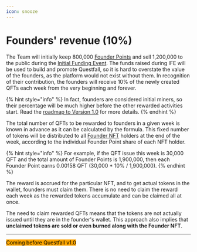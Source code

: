 ```yaml
---
icon: snooze
---
```


# Founders' revenue (10%)

The Team will initially keep 800,000 [Founder Points](../assets/founder-nfts.md) and sell 1,200,000 to the public during the [Initial Funding Event](../roadmap/raising-event.md). The funds raised during IFE will be used to build and promote Questfall, so it is hard to overstate the value of the founders, as the platform would not exist without them. In recognition of their contribution, the founders will receive 10% of the newly created QFTs each week from the very beginning and forever.

{% hint style="info" %}
In fact, founders are considered initial miners, so their percentage will be much higher before the other rewarded activities start. Read the [roadmap to Version 1.0](../roadmap/roadmap.md) for more details.
{% endhint %}

The total number of QFTs to be rewarded to founders in a given week is known in advance as it can be calculated by the formula. This fixed number of tokens will be distributed to all [Founder NFT](../assets/founder-nfts.md) holders at the end of the week, according to the individual Founder Point share of each NFT holder.

{% hint style="info" %}
For example, if the QFT issue this week is 30,000 QFT and the total amount of Founder Points is 1,900,000, then each Founder Point earns 0.00158 QFT (30,000 \* 10% / 1,900,000).
{% endhint %}

The reward is accrued for the particular NFT, and to get actual tokens in the wallet, founders must claim them. There is no need to claim the reward each week as the rewarded tokens accumulate and can be claimed all at once.&#x20;

The need to claim rewarded QFTs means that the tokens are not actually issued until they are in the founder's wallet. This approach also implies that **unclaimed tokens are sold or even burned along with the Founder NFT**.

***

<mark style="background-color:orange;">Coming before Questfall v1.0</mark>&#x20;
